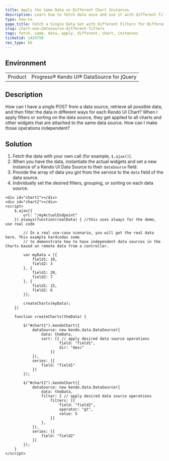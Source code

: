 ```yaml
---
title: Apply the Same Data on Different Chart Instances
description: Learn how to fetch data once and use it with different filters for different Kendo UI Charts for jQuery.
type: how-to
page_title: Fetch a Single Data Set with Different Filters for Different Charts - Kendo UI Chart for jQuery
slug: chart-one-datasource-different-filters
tags: fetch, same, data, apply, different, chart, instances
ticketid: 1424758
res_type: kb
---
```


## Environment

<table>
    <tbody>
	    <tr>
	    	<td>Product</td>
	    	<td>Progress® Kendo UI® DataSource for jQuery</td>
	    </tr>
    </tbody>
</table>


## Description

How can I have a single POST from a data source, retrieve all possible data, and then filter the data in different ways for each Kendo UI Chart? When I apply filters or sorting on the data source, they get applied to all charts and other widgets that are attached to the same data source. How can I make those operations independent?

## Solution

1. Fetch the data with your own call (for example, `$.ajax()`).
1. When you have the data, instantiate the actual widgets and set a new instance of a Kendo UI Data Source to their `dataSource` field.
1. Provide the array of data you got from the service to the `data` field of the data source.
1. Individually set the desired filters, grouping, or sorting on each data source.

```dojo
<div id="chart1"></div>
<div id="chart2"></div>
<script>
    $.ajax({
        url: "/myActualEndpoint"
    }).always(function(realData) { //this uses always for the demo, use real code

        // In a real use-case scenario, you will get the real data here. This example hardcodes some
        // to demonstrate how to have independent data sources in the Charts based on remote data from a controller.

        var myData = [{
            field1: 10,
            field2: 3
        }, {
            field1: 20,
            field2: 7
        }, {
            field1: 15,
            field2: 6
        }];

        createCharts(myData);
    })

    function createCharts(theData) {

        $("#chart1").kendoChart({
            dataSource: new kendo.data.DataSource({
                data: theData,
                sort: [{ // apply desired data source operations
                        field: "field1",
                        dir: "desc"
                    }]
            }),
            series: [{
                field: "field1"
            }]
        });

        $("#chart2").kendoChart({
            dataSource: new kendo.data.DataSource({
                data: theData,
                filter: { // apply desired data source operations
                    filters: [{
                        field: "field2",
                        operator: "gt",
                        value: 5
                    }]
                },
            }),
            series: [{
                field: "field2"
            }]
        });
    }
</script>
```
